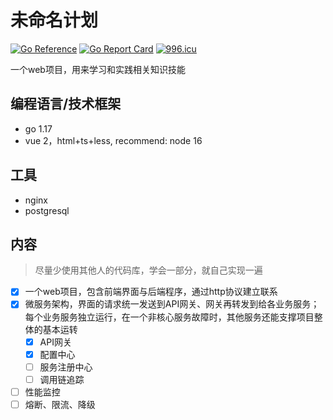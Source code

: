 # 未命名计划

[![Go Reference](https://pkg.go.dev/badge/github.com/mats9693/unnamed_plan.svg)](https://pkg.go.dev/github.com/mats9693/unnamed_plan)
[![Go Report Card](https://goreportcard.com/badge/github.com/mats9693/unnamed_plan)](https://goreportcard.com/report/github.com/mats9693/unnamed_plan)
[![996.icu](https://img.shields.io/badge/link-996.icu-red.svg)](https://996.icu)

一个web项目，用来学习和实践相关知识技能

## 编程语言/技术框架

- go 1.17
- vue 2，html+ts+less, recommend: node 16

## 工具

- nginx
- postgresql

## 内容

> 尽量少使用其他人的代码库，学会一部分，就自己实现一遍

- [x] 一个web项目，包含前端界面与后端程序，通过http协议建立联系
- [x] 微服务架构，界面的请求统一发送到API网关、网关再转发到给各业务服务；每个业务服务独立运行，在一个非核心服务故障时，其他服务还能支撑项目整体的基本运转
  - [x] API网关
  - [x] 配置中心
  - [ ] 服务注册中心
  - [ ] 调用链追踪
- [ ] 性能监控
- [ ] 熔断、限流、降级
